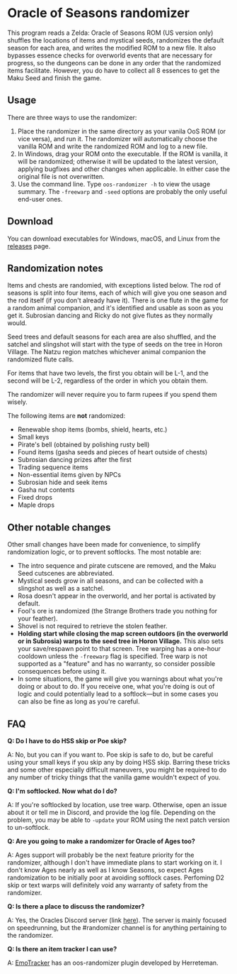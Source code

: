 # Oracle of Seasons randomizer

This program reads a Zelda: Oracle of Seasons ROM (US version only) shuffles
the locations of items and mystical seeds, randomizes the default season for
each area, and writes the modified ROM to a new file. It also bypasses essence
checks for overworld events that are necessary for progress, so the dungeons
can be done in any order that the randomized items facilitate. However, you do
have to collect all 8 essences to get the Maku Seed and finish the game.


## Usage

There are three ways to use the randomizer:

1. Place the randomizer in the same directory as your vanila OoS ROM (or vice
   versa), and run it. The randomizer will automatically choose the vanilla ROM
   and write the randomized ROM and log to a new file.
2. In Windows, drag your ROM onto the executable. If the ROM is vanilla, it
   will be randomized; otherwise it will be updated to the latest version,
   applying bugfixes and other changes when applicable. In either case the
   original file is not overwritten.
3. Use the command line. Type `oos-randomizer -h` to view the usage summary.
   The `-freewarp` and `-seed` options are probably the only useful end-user
   ones.


## Download

You can download executables for Windows, macOS, and Linux from the
[releases](https://github.com/jangler/oos-randomizer/releases) page.


## Randomization notes

Items and chests are randomied, with exceptions listed below. The rod of
seasons is split into four items, each of which will give you one season and
the rod itself (if you don't already have it). There is one flute in the game
for a random animal companion, and it's identified and usable as soon as you
get it. Subrosian dancing and Ricky do not give flutes as they normally would.

Seed trees and default seasons for each area are also shuffled, and the satchel
and slingshot will start with the type of seeds on the tree in Horon Village.
The Natzu region matches whichever animal companion the randomized flute calls.

For items that have two levels, the first you obtain will be L-1, and the
second will be L-2, regardless of the order in which you obtain them.

The randomizer will never require you to farm rupees if you spend them wisely.

The following items are **not** randomized:

- Renewable shop items (bombs, shield, hearts, etc.)
- Small keys
- Pirate's bell (obtained by polishing rusty bell)
- Found items (gasha seeds and pieces of heart outside of chests)
- Subrosian dancing prizes after the first
- Trading sequence items
- Non-essential items given by NPCs
- Subrosian hide and seek items
- Gasha nut contents
- Fixed drops
- Maple drops


## Other notable changes

Other small changes have been made for convenience, to simplify randomization
logic, or to prevent softlocks. The most notable are:

- The intro sequence and pirate cutscene are removed, and the Maku Seed
  cutscenes are abbreviated.
- Mystical seeds grow in all seasons, and can be collected with a slingshot as
  well as a satchel.
- Rosa doesn't appear in the overworld, and her portal is activated by default.
- Fool's ore is randomized (the Strange Brothers trade you nothing for your
  feather).
- Shovel is not required to retrieve the stolen feather.
- **Holding start while closing the map screen outdoors (in the overworld or in
  Subrosia) warps to the seed tree in Horon Village.** This also sets your
  save/respawn point to that screen.  Tree warping has a one-hour cooldown
  unless the `-freewarp` flag is specified. Tree warp is not supported as a
  "feature" and has no warranty, so consider possible consequences before using
  it.
- In some situations, the game will give you warnings about what you're doing
  or about to do. If you receive one, what you're doing is out of logic and
  could potentially lead to a softlock—but in some cases you can also be fine
  as long as you're careful.


## FAQ

**Q: Do I have to do HSS skip or Poe skip?**

A: No, but you can if you want to. Poe skip is safe to do, but be careful using
your small keys if you skip any by doing HSS skip. Barring these tricks and
some other especially difficult maneuvers, you might be required to do any
number of tricky things that the vanilla game wouldn't expect of you.

**Q: I'm softlocked. Now what do I do?**

A: If you're softlocked by location, use tree warp. Otherwise, open an issue
about it or tell me in Discord, and provide the log file. Depending on the
problem, you may be able to `-update` your ROM using the next patch version to
un-softlock.

**Q: Are you going to make a randomizer for Oracle of Ages too?**

A: Ages support will probably be the next feature priority for the randomizer,
although I don't have immediate plans to start working on it. I don't know Ages
nearly as well as I know Seasons, so expect Ages randomization to be initially
poor at avoiding softlock cases. Perfoming D2 skip or text warps will
definitely void any warranty of safety from the randomizer.

**Q: Is there a place to discuss the randomizer?**

A: Yes, the Oracles Discord server (link
[here](https://www.speedrun.com/oos/thread/3qwe1)). The server is mainly focused
on speedrunning, but the #randomizer channel is for anything pertaining to the
randomizer.

**Q: Is there an item tracker I can use?**

A: [EmoTracker](http://emosaru.com/index.php/emotracker/) has an oos-randomizer
plugin developed by Herreteman.
